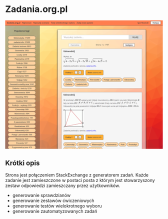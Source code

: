 # Zadania.org.pl

![](./data/03.png)

## Krótki opis

Strona jest połączeniem StackExchange z generatorem zadań. Każde zadanie jest zamieszczone w postaci posta z którym jest stowarzyszony zestaw odpowiedzi zamieszczany przez użytkowników.

- generowanie sprawdzianów
- generowanie zestawów ćwiczeniowych
- generowanie testów wielokrotnego wyboru
- generowanie zautomatyzowanych zadań
